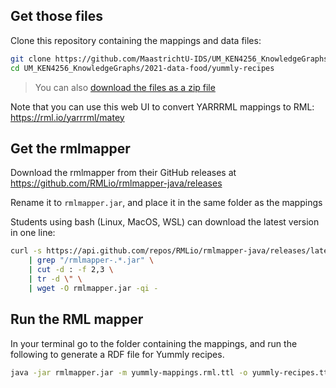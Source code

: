 ## Get those files

Clone this repository containing the mappings and data files:

```bash
git clone https://github.com/MaastrichtU-IDS/UM_KEN4256_KnowledgeGraphs
cd UM_KEN4256_KnowledgeGraphs/2021-data-food/yummly-recipes
```

> You can also [download the files as a zip file](https://github.com/MaastrichtU-IDS/UM_KEN4256_KnowledgeGraphs/archive/master.zip)

Note that you can use this web UI to convert YARRRML mappings to RML: https://rml.io/yarrrml/matey 

## Get the rmlmapper

Download the rmlmapper from their GitHub releases at https://github.com/RMLio/rmlmapper-java/releases

Rename it to `rmlmapper.jar`, and place it in the same folder as the mappings

Students using bash (Linux, MacOS, WSL) can download the latest version in one line:

```bash
curl -s https://api.github.com/repos/RMLio/rmlmapper-java/releases/latest \
    | grep "/rmlmapper-.*.jar" \
    | cut -d : -f 2,3 \
    | tr -d \" \
    | wget -O rmlmapper.jar -qi -
```

## Run the RML mapper

In your terminal go to the folder containing the mappings, and run the following to generate a RDF file for Yummly recipes.

```bash
java -jar rmlmapper.jar -m yummly-mappings.rml.ttl -o yummly-recipes.ttl -s turtle
```
